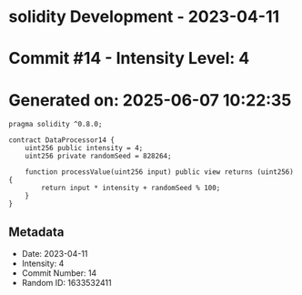 ﻿# solidity Development - 2023-04-11
# Commit #14 - Intensity Level: 4
# Generated on: 2025-06-07 10:22:35
```solidity
pragma solidity ^0.8.0;

contract DataProcessor14 {
    uint256 public intensity = 4;
    uint256 private randomSeed = 828264;

    function processValue(uint256 input) public view returns (uint256) {
        return input * intensity + randomSeed % 100;
    }
}
```
## Metadata
- Date: 2023-04-11
- Intensity: 4
- Commit Number: 14
- Random ID: 1633532411
